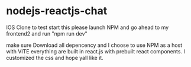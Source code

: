 # nodejs-reactjs-chat
 IOS Clone
to test start this please launch NPM and go ahead to my frontend2 and run "npm run dev"

make sure Download all depencency and I choose to use NPM as a host with VITE everything are built in react.js with prebuilt react components. I customized the css and hope yall like it.
